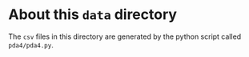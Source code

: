 # About this `data` directory

The `csv` files in this directory are generated by the python script called `pda4/pda4.py`.
